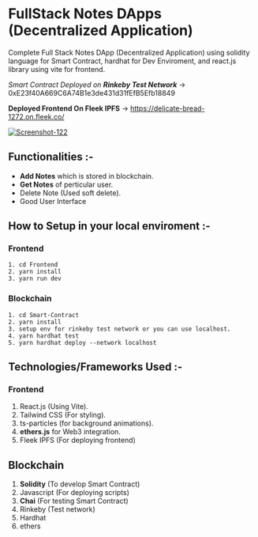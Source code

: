 # FullStack Notes DApps (Decentralized Application)
Complete Full Stack Notes DApp (Decentralized Application) using solidity language for Smart Contract, hardhat for Dev Enviroment, and react.js library using vite for frontend.

_Smart Contract Deployed on **Rinkeby Test Network**_ -> 0xE23f40A669C6A74B1e3de431d31fEfB5Efb18849

**Deployed Frontend On Fleek IPFS** -> https://delicate-bread-1272.on.fleek.co/


<a href="https://ibb.co/ZKhw4zh"><img src="https://i.ibb.co/Qn6qSv6/Screenshot-122.png" alt="Screenshot-122" border="0"></a>


## Functionalities :-
 - **Add Notes** which is stored in blockchain.
 - **Get Notes** of perticular user.
 - Delete Note (Used soft delete).
 - Good User Interface




## How to Setup in your local enviroment :-

### Frontend 
    1. cd Frontend
    2. yarn install
    3. yarn run dev


### Blockchain
    1. cd Smart-Contract
    2. yarn install
    3. setup env for rinkeby test network or you can use localhost.
    4. yarn hardhat test
    5. yarn hardhat deploy --network localhost
    
    
    
## Technologies/Frameworks Used :-

### Frontend
1. React.js (Using Vite).
2. Tailwind CSS (For styling).
3. ts-particles (for background animations).
4. **ethers.js** for Web3 integration.
5. Fleek IPFS (For deploying frontend)

## Blockchain
1. **Solidity** (To develop Smart Contract)
2. Javascript (For deploying scripts)
3. **Chai** (For testing Smart Contract)
4. Rinkeby (Test network)
5. Hardhat
6. ethers
